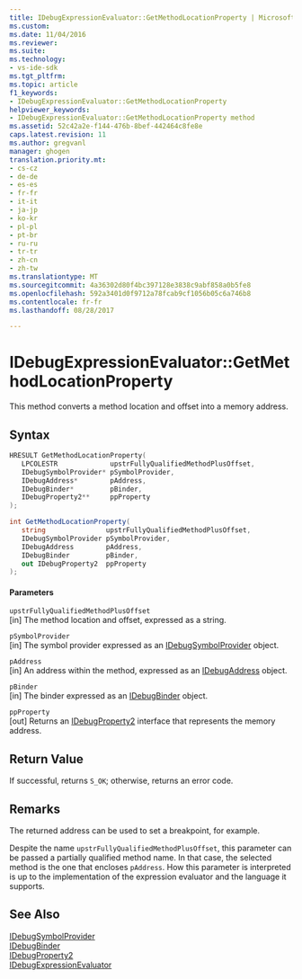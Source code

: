 ```yaml
---
title: IDebugExpressionEvaluator::GetMethodLocationProperty | Microsoft Docs
ms.custom: 
ms.date: 11/04/2016
ms.reviewer: 
ms.suite: 
ms.technology:
- vs-ide-sdk
ms.tgt_pltfrm: 
ms.topic: article
f1_keywords:
- IDebugExpressionEvaluator::GetMethodLocationProperty
helpviewer_keywords:
- IDebugExpressionEvaluator::GetMethodLocationProperty method
ms.assetid: 52c42a2e-f144-476b-8bef-442464c8fe8e
caps.latest.revision: 11
ms.author: gregvanl
manager: ghogen
translation.priority.mt:
- cs-cz
- de-de
- es-es
- fr-fr
- it-it
- ja-jp
- ko-kr
- pl-pl
- pt-br
- ru-ru
- tr-tr
- zh-cn
- zh-tw
ms.translationtype: MT
ms.sourcegitcommit: 4a36302d80f4bc397128e3838c9abf858a0b5fe8
ms.openlocfilehash: 592a3401d0f9712a78fcab9cf1056b05c6a746b8
ms.contentlocale: fr-fr
ms.lasthandoff: 08/28/2017

---
```

# <a name="idebugexpressionevaluatorgetmethodlocationproperty"></a>IDebugExpressionEvaluator::GetMethodLocationProperty
This method converts a method location and offset into a memory address.  
  
## <a name="syntax"></a>Syntax  
  
```cpp  
HRESULT GetMethodLocationProperty(   
   LPCOLESTR             upstrFullyQualifiedMethodPlusOffset,  
   IDebugSymbolProvider* pSymbolProvider,  
   IDebugAddress*        pAddress,  
   IDebugBinder*         pBinder,  
   IDebugProperty2**     ppProperty  
);  
```  
  
```csharp  
int GetMethodLocationProperty(  
   string               upstrFullyQualifiedMethodPlusOffset,   
   IDebugSymbolProvider pSymbolProvider,   
   IDebugAddress        pAddress,   
   IDebugBinder         pBinder,   
   out IDebugProperty2  ppProperty  
);  
```  
  
#### <a name="parameters"></a>Parameters  
 `upstrFullyQualifiedMethodPlusOffset`  
 [in] The method location and offset, expressed as a string.  
  
 `pSymbolProvider`  
 [in] The symbol provider expressed as an [IDebugSymbolProvider](../../../extensibility/debugger/reference/idebugsymbolprovider.md) object.  
  
 `pAddress`  
 [in] An address within the method, expressed as an [IDebugAddress](../../../extensibility/debugger/reference/idebugaddress.md) object.  
  
 `pBinder`  
 [in] The binder expressed as an [IDebugBinder](../../../extensibility/debugger/reference/idebugbinder.md) object.  
  
 `ppProperty`  
 [out] Returns an [IDebugProperty2](../../../extensibility/debugger/reference/idebugproperty2.md) interface that represents the memory address.  
  
## <a name="return-value"></a>Return Value  
 If successful, returns `S_OK`; otherwise, returns an error code.  
  
## <a name="remarks"></a>Remarks  
 The returned address can be used to set a breakpoint, for example.  
  
 Despite the name `upstrFullyQualifiedMethodPlusOffset`, this parameter can be passed a partially qualified method name. In that case, the selected method is the one that encloses `pAddress`. How this parameter is interpreted is up to the implementation of the expression evaluator and the language it supports.  
  
## <a name="see-also"></a>See Also  
 [IDebugSymbolProvider](../../../extensibility/debugger/reference/idebugsymbolprovider.md)   
 [IDebugBinder](../../../extensibility/debugger/reference/idebugbinder.md)   
 [IDebugProperty2](../../../extensibility/debugger/reference/idebugproperty2.md)   
 [IDebugExpressionEvaluator](../../../extensibility/debugger/reference/idebugexpressionevaluator.md)
